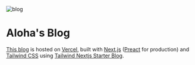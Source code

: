 ![blog](https://socialify.git.ci/a1ooha/blog/image?description=1&font=Source%20Code%20Pro&forks=1&issues=1&language=1&logo=https%3A%2F%2Favatars.githubusercontent.com%2Fu%2F13401668&pattern=Circuit%20Board&stargazers=1&theme=Light&name=0)

# Aloha's Blog

[This blog](https://a1oha.vercel.app/) is hosted on [Vercel](https://vercel.com/), built with [Next.js](https://nextjs.org/) ([Preact](https://preactjs.com/) for production) and [Tailwind CSS](https://tailwindcss.com/) using [Tailwind Nextjs Starter Blog](https://github.com/timlrx/tailwind-nextjs-starter-blog).
